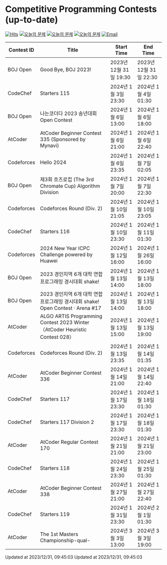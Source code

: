 Competitive Programming Contests (up-to-date)
========
[![Hits](https://hits.seeyoufarm.com/api/count/incr/badge.svg?url=https%3A%2F%2Fgithub.com%2Fika9810%2FCompetitive-Programming-Contests&count_bg=%2379C83D&title_bg=%23555555&icon=&icon_color=%23E7E7E7&title=hits&edge_flat=false)](https://hits.seeyoufarm.com)
[![오늘의 문제](https://img.shields.io/badge/Today's%20ABC-Link-lightpink)](https://github.com/ika9810/Atcoder-Daily-Contests/blob/main/ABC.md) 
[![오늘의 문제](https://img.shields.io/badge/Today's%20ARC-Link-orange)](https://github.com/ika9810/Atcoder-Daily-Contests/blob/main/ARC.md) 
[![오늘의 문제](https://img.shields.io/badge/Today's%20AGC-Link-red)](https://github.com/ika9810/Atcoder-Daily-Contests/blob/main/AGC.md) 
[![Email](https://img.shields.io/badge/Email-ika7204@naver.com-ff69b4)](mailTo:ika7204@naver.com)

 Contest ID | Title | Start Time | End Time |
---|---|---|---|
| BOJ Open | Good Bye, BOJ 2023! | 2023년 12월 31일 19:30 | 2023년 12월 31일 22:30 |
| CodeChef | Starters 115 | 2024년 1월 3일 23:30 | 2024년 1월 4일 01:30 |
| BOJ Open | 나는코더다 2023 송년대회 Open Contest | 2024년 1월 6일 13:00 | 2024년 1월 6일 18:00 |
| AtCoder | AtCoder Beginner Contest 335 (Sponsored by Mynavi) | 2024년 1월 6일 21:00 | 2024년 1월 6일 22:40 |
| Codeforces | Hello 2024 | 2024년 1월 6일 23:35 | 2024년 1월 7일 02:05 |
| BOJ Open | 제3회 흐즈로컵 (The 3rd Chromate Cup) Algorithm Division | 2024년 1월 7일 20:00 | 2024년 1월 7일 22:30 |
| Codeforces | Codeforces Round (Div. 2) | 2024년 1월 10일 21:05 | 2024년 1월 10일 23:05 |
| CodeChef | Starters 116 | 2024년 1월 10일 23:30 | 2024년 1월 11일 01:30 |
| Codeforces | 2024 New Year ICPC Challenge powered by Huawei | 2024년 1월 12일 16:00 | 2024년 1월 26일 16:00 |
| BOJ Open | 2023 경인지역 6개 대학 연합 프로그래밍 경시대회 shake! | 2024년 1월 13일 14:00 | 2024년 1월 13일 18:00 |
| BOJ Open | 2023 경인지역 6개 대학 연합 프로그래밍 경시대회 shake! Open Contest · Arena #17 | 2024년 1월 13일 14:00 | 2024년 1월 13일 18:00 |
| AtCoder | ALGO ARTIS Programming Contest 2023 Winter（AtCoder Heuristic Contest 028） | 2024년 1월 13일 15:00 | 2024년 1월 13일 19:00 |
| Codeforces | Codeforces Round (Div. 2) | 2024년 1월 13일 23:35 | 2024년 1월 14일 01:35 |
| AtCoder | AtCoder Beginner Contest 336 | 2024년 1월 14일 21:00 | 2024년 1월 14일 22:40 |
| CodeChef | Starters 117 | 2024년 1월 17일 23:30 | 2024년 1월 18일 01:30 |
| CodeChef | Starters 117 Division 2 | 2024년 1월 17일 23:30 | 2024년 1월 18일 01:30 |
| AtCoder | AtCoder Regular Contest 170 | 2024년 1월 21일 21:00 | 2024년 1월 21일 23:00 |
| CodeChef | Starters 118 | 2024년 1월 24일 23:30 | 2024년 1월 25일 01:30 |
| AtCoder | AtCoder Beginner Contest 338 | 2024년 1월 27일 21:00 | 2024년 1월 27일 22:40 |
| CodeChef | Starters 119 | 2024년 1월 31일 23:30 | 2024년 2월 1일 01:30 |
| AtCoder | The 1st Masters Championship-qual- | 2024년 3월 3일 13:00 | 2024년 3월 3일 19:00 |

Updated at 2023/12/31, 09:45:03
Updated at 2023/12/31, 09:45:03
